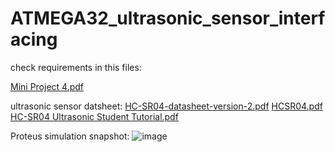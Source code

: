 # ATMEGA32_ultrasonic_sensor_interfacing

check requirements in this files:

[Mini Project 4.pdf](https://github.com/marknagy14/ATMEGA32_ultrasonic_sensor_interfacing/files/13029279/Mini.Project.4.pdf)

ultrasonic sensor datsheet:
[HC-SR04-datasheet-version-2.pdf](https://github.com/marknagy14/ATMEGA32_ultrasonic_sensor_interfacing/files/13029298/HC-SR04-datasheet-version-2.pdf)
[HCSR04.pdf](https://github.com/marknagy14/ATMEGA32_ultrasonic_sensor_interfacing/files/13029297/HCSR04.pdf)
[HC-SR04 Ultrasonic Student Tutorial.pdf](https://github.com/marknagy14/ATMEGA32_ultrasonic_sensor_interfacing/files/13029296/HC-SR04.Ultrasonic.Student.Tutorial.pdf)

Proteus simulation snapshot:
![image](https://github.com/marknagy14/ATMEGA32_ultrasonic_sensor_interfacing/assets/92223732/df379e91-e4a2-40c0-b85e-6e022fb4f2a2)



